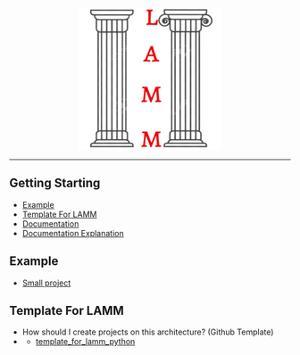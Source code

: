 <p align="center">
<img src="https://raw.githubusercontent.com/antonpichka/library_architecture_mvvm_modify/main/assets/logo_lamm.png" alt="Logo LAMM"/>
</p>

--- 

## Getting Starting

- [Example](https://github.com/antonpichka/library_architecture_mvvm_modify_python/tree/main/library_architecture_mvvm_modify_python#example)
- [Template For LAMM](https://github.com/antonpichka/library_architecture_mvvm_modify_python/tree/main/library_architecture_mvvm_modify_python#template-for-lamm)
- [Documentation](https://github.com/antonpichka/library_architecture_mvvm_modify/tree/main/package#documentation)
- [Documentation Explanation](https://github.com/antonpichka/library_architecture_mvvm_modify/tree/main/package#documentation-explanation)

## Example

- [Small project](https://github.com/antonpichka/library_architecture_mvvm_modify_python/blob/main/library_architecture_mvvm_modify_python/example/main.py)

## Template For LAMM

- How should I create projects on this architecture? (Github Template)
- - [template_for_lamm_python](https://github.com/antonpichka/template_for_lamm_python)